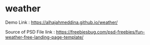 # weather

Demo Link :
https://alhajahmeddina.github.io/weather/

Source of PSD File link :
https://freebiesbug.com/psd-freebies/fun-weather-free-landing-page-template/
